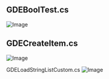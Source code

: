 ## GDEBoolTest.cs
![Image](http://imgur.com/6pxt1LU.jpg)

## GDECreateItem.cs
![Image](http://imgur.com/iuSwJI2.jpg)

GDELoadStringListCustom.cs
![Image](http://imgur.com/j26tHqA.jpg)